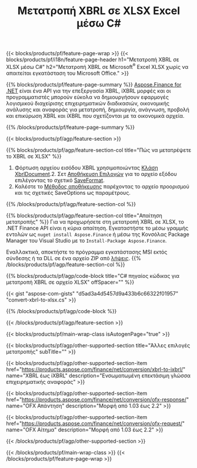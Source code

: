 ﻿---
title: Μετατροπή XBRL σε XLSX Excel μέσω C#
description: Δείγμα κώδικα για τη μετατροπή XBRL σε Excel XLSX C#. Χρησιμοποιήστε API παράδειγμα κώδικα για ομαδική μετατροπή αρχείων XBRL σε XLSX εντός εφαρμογών που βασίζονται σε .NET. 
url: /el/net/conversion/xbrl-to-xlsx/
family: finance
platformtag: net
feature: conversion
informat: XBRL
outformat: XLSX
otherformats: iXBRL
---
{{< blocks/products/pf/feature-page-wrap >}}
{{< blocks/products/pf/i18n/feature-page-header h1="Μετατροπή XBRL σε XLSX μέσω C#" h2="Μετατροπή XBRL σε Microsoft<sup>&reg;</sup> Excel XLSX χωρίς να απαιτείται εγκατάσταση του Microsoft Office." >}}

{{% blocks/products/pf/feature-page-summary %}}
[Aspose.Finance for .NET](https://products.aspose.com/finance/net/) είναι ένα API για την επεξεργασία XBRL, iXBRL μορφές και οι προγραμματιστές μπορούν εύκολα να δημιουργήσουν εφαρμογές λογισμικού διαχείρισης επιχειρηματικών διαδικασιών, οικονομικής ανάλυσης και αναφοράς για μετατροπή, δημιουργία, ανάγνωση, προβολή και επικύρωση XBRL και iXBRL που σχετίζονται με τα οικονομικά αρχεία. 

{{% /blocks/products/pf/feature-page-summary %}}

{{< blocks/products/pf/agp/feature-section >}}

{{% blocks/products/pf/agp/feature-section-col title="Πώς να μετατρέψετε το XBRL σε XLSX" %}}
1. Φόρτωση αρχείου εισόδου XBRL χρησιμοποιώντας [Κλάση XbrlDocument](https://apireference.aspose.com/finance/net/aspose.finance.xbrl/xbrldocument).2. Σετ [Αποθήκευση Επιλογών](https://apireference.aspose.com/finance/net/aspose.finance.xbrl/saveoptions) για το αρχείο εξόδου επιλέγοντας το σχετικό [SaveFormat](https://apireference.aspose.com/finance/net/aspose.finance.xbrl/saveformat).
3. Καλέστε το [Μέθοδος αποθήκευσης](https://apireference.aspose.com/finance/net/aspose.finance.xbrl.xbrldocument/save/methods/2) παρέχοντας το αρχείο προορισμού και τις σχετικές SaveOptions ως παραμέτρους.

{{% /blocks/products/pf/agp/feature-section-col %}}

{{% blocks/products/pf/agp/feature-section-col title="Απαίτηση μετατροπής" %}}
Για να προχωρήσετε στη μετατροπή XBRL σε XLSX, το .NET Finance API είναι η κύρια απαίτηση. Εγκαταστήστε το μέσω γραμμής εντολών ως ```nuget install Aspose.Finance``` ή μέσω της Κονσόλας Package Manager του Visual Studio με το ```Install-Package Aspose.Finance```.

Εναλλακτικά, αποκτήστε το πρόγραμμα εγκατάστασης MSI εκτός σύνδεσης ή τα DLL σε ένα αρχείο ZIP από [λήψεις](https://downloads.aspose.com/finance/net).
{{% /blocks/products/pf/agp/feature-section-col %}}

{{% blocks/products/pf/agp/code-block title="C# πηγαίος κώδικας για μετατροπή XBRL σε αρχείο XLSX" offSpacer="" %}}

{{< gist "aspose-com-gists" "d5ad3a4d5457d9a433b6c66322f01957" "convert-xbrl-to-xlsx.cs" >}}

{{% /blocks/products/pf/agp/code-block %}}

{{< /blocks/products/pf/agp/feature-section >}}

{{< blocks/products/pf/main-wrap-class isAutogenPage="true" >}}

{{< blocks/products/pf/agp/other-supported-section title="Άλλες επιλογές μετατροπής" subTitle="" >}}

{{< blocks/products/pf/agp/other-supported-section-item href="https://products.aspose.com/finance/net/conversion/xbrl-to-ixbrl/" name="XBRL έως iXBRL" description="Ενσωματωμένη επεκτάσιμη γλώσσα επιχειρηματικής αναφοράς" >}}

{{< blocks/products/pf/agp/other-supported-section-item href="https://products.aspose.com/finance/net/conversion/ofx-response/" name="OFX Απάντηση" description="Μορφή από 1.03 έως 2.2" >}}

{{< blocks/products/pf/agp/other-supported-section-item href="https://products.aspose.com/finance/net/conversion/ofx-request/" name="OFX Αίτημα" description="Μορφή από 1.03 έως 2.2" >}}

{{< /blocks/products/pf/agp/other-supported-section >}}

{{< /blocks/products/pf/main-wrap-class >}}
{{< /blocks/products/pf/feature-page-wrap >}}